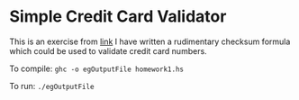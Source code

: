 # Simple Credit Card Validator

This is an exercise from [link](https://www.cis.upenn.edu/~cis194/spring13/hw/01-intro.pdf)
I have written a rudimentary checksum formula which could be used to validate credit card numbers.

To compile: `ghc -o egOutputFile homework1.hs`

To run: `./egOutputFile`
